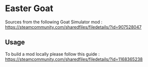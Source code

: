 # Easter Goat

Sources from the following Goat Simulator mod : https://steamcommunity.com/sharedfiles/filedetails/?id=907528047

## Usage

To build a mod locally please follow this guide : https://steamcommunity.com/sharedfiles/filedetails/?id=1168365238